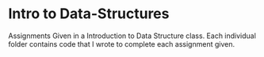 # Intro to Data-Structures
Assignments Given in a Introduction to Data Structure class.
Each individual folder contains code that I wrote to complete each assignment given.

